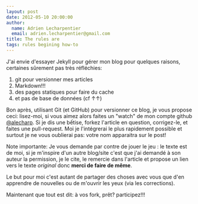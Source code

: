 ```yaml
---
layout: post
date: 2012-05-10 20:00:00
author:
  name: Adrien Lecharpentier
  email: adrien.lecharpentier@gmail.com
title: The rules are
tags: rules begining how-to
---
```

J'ai envie d'essayer Jekyll pour gérer mon blog pour quelques raisons, 
certaines sûrement pas très réfléchies:

1. git pour versionner mes articles
1. Markdown!!!
1. des pages statiques pour faire du cache
1. et pas de base de données (cf &uarr;&uarr;)

Bon après, utilisant Git (et GitHub) pour versionner ce blog, je vous 
propose ceci: lisez-moi, si vous aimez alors faites un "watch" de mon 
compte github [@alecharp](https://github.com/alecharp). Si je dis une 
bếtise, forkez l'article en question, corrigez-le, et faites une 
pull-request. Moi je l'intégrerai le plus rapidement possible et surtout 
je ne vous oublierai pas: votre nom apparaitra sur le post!

Note importante:
Je vous demande par contre de jouer le jeu : le texte est de moi, si je 
m'inspire d'un autre blog/site c'est que j'ai demandé à son auteur la 
permission, je le cite, le remercie dans l'article et propose un 
lien vers le texte *original* donc **merci de faire de même**.

Le but pour moi c'est autant de partager des choses avec vous que d'en 
apprendre de nouvelles ou de m'ouvrir les yeux (via les corrections).

Maintenant que tout est dit: à vos fork, prêt? participez!!!
